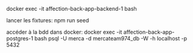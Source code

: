  docker exec -it affection-back-app-backend-1 bash

 lancer les fixtures:
  npm run seed  
 

accéder à la bdd dans docker:
docker exec -it affection-back-app-postgres-1 bash psql -U merca -d mercateam974_db -W -h localhost -p 5432 